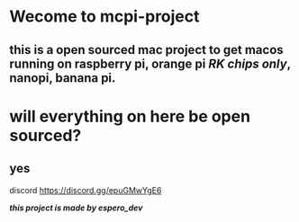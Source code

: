 # Wecome to mcpi-project
## this is a open sourced mac project to get macos running on raspberry pi, orange pi ***RK chips only***, nanopi, banana pi.

# will everything on here be open sourced?
## yes

discord https://discord.gg/epuGMwYgE6

***this project is made by espero_dev***
